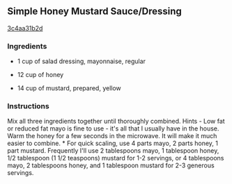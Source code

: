 ## Simple Honey Mustard Sauce/Dressing

[3c4aa31b2d](http://www.food.com/recipe/simple-honey-mustard-sauce-dressing-383088)

### Ingredients

 - 1 cup of salad dressing, mayonnaise, regular

 - 12 cup of honey

 - 14 cup of mustard, prepared, yellow

### Instructions

Mix all three ingredients together until thoroughly combined. Hints - Low fat or reduced fat mayo is fine to use - it's all that I usually have in the house. Warm the honey for a few seconds in the microwave. It will make it much easier to combine. * For quick scaling, use 4 parts mayo, 2 parts honey, 1 part mustard. Frequently I'll use 2 tablespoons mayo, 1 tablespoon honey, 1/2 tablespoon (1 1/2 teaspoons) mustard for 1-2 servings, or 4 tablespoons mayo, 2 tablespoons honey, and 1 tablespoon mustard for 2-3 generous servings.